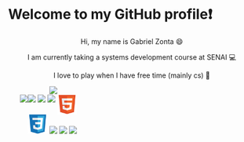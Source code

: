 <h1>Welcome to my GitHub profile❗</h1>

  <p align="center" >Hi, my name is Gabriel Zonta 😄</p>
  <p align="center">I am currently taking a systems development course at SENAI 💻</p>
  <p align="center">I love to play when I have free time (mainly cs) 🔫</p>

  <img align="right" width="420px" src="https://fiverr-res.cloudinary.com/images/t_main1,q_auto,f_auto,q_auto,f_auto/attachments/delivery/asset/0e2ad9b3addce4c9c2b7504579850fcd-1672333513/FC-Hero%20Home/create-isometric-pixel-art-for-you.gif"/>
  <ul width="420">
<br>
<div>
  <img height="122em" align="left" src="https://github-readme-stats.vercel.app/api/top-langs/?username=buzzfps&layout=compact&langs_count=7&theme=radical"/>
  <img height="35" align="top" src="https://logodownload.org/wp-content/uploads/2022/04/javascript-logo-1.png"/>
  <img height="45" align="top" src="https://walde.co/wp-content/uploads/2016/09/nodejs_logo.png"/>
  <img height="40" align="top" src="https://upload.wikimedia.org/wikipedia/commons/thumb/a/a7/React-icon.svg/2300px-React-icon.svg.png"/>
  <img height="40" align="top" src="https://raw.githubusercontent.com/devicons/devicon/master/icons/html5/html5-original.svg"/>
  <br>
  <img height="40" src="https://raw.githubusercontent.com/devicons/devicon/master/icons/css3/css3-original.svg"/>
  <img height="35" src="https://cdn-icons-png.flaticon.com/512/5968/5968313.png"/>
  <img height="40" src="https://raw.githubusercontent.com/jmnote/z-icons/master/svg/c.svg"/>
  <img height="50" src="https://logospng.org/download/java/logo-java-512.png"/>
</div> 

  

 
